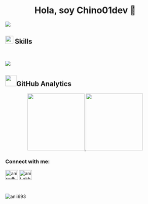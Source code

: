 <div align="center">
<h1 align="center">Hola, soy Chino01dev 👋</h1>
</div>
<img src="https://media.licdn.com/dms/image/D4E16AQFDp3Db3efvIA/profile-displaybackgroundimage-shrink_350_1400/0/1698805964045?e=1726099200&v=beta&t=TheuZDNvctJhRMFUZnTM429GLT6TuRHbtqFjEHXJIUk">

## <img src="https://media2.giphy.com/media/QssGEmpkyEOhBCb7e1/giphy.gif?cid=ecf05e47a0n3gi1bfqntqmob8g9aid1oyj2wr3ds3mg700bl&rid=giphy.gif" width ="25"><b> Skills</b>
<br>
<p align="left">
  <a href="https://skillicons.dev">
    <img src="https://skillicons.dev/icons?i=c,cs,cpp,java,spring,py,css,html,js,mysql,visualstudio,git,github,discord,postman,eclipse,vscode,linux,ai&perline=12" />
  </a>
</p>

## <img src="https://media.giphy.com/media/iY8CRBdQXODJSCERIr/giphy.gif" width="35"><b>GitHub Analytics </b>

<p align="center">
<a href="https://github.com/Chino01dev">
  <img height="180em" src="https://github-readme-stats-eight-theta.vercel.app/api?username=Chino01dev&show_icons=true&theme=algolia&include_all_commits=true&count_private=true"/>
  <img height="180em" src="https://github-readme-stats-eight-theta.vercel.app/api/top-langs/?username=Chino01dev&layout=compact&langs_count=8&theme=algolia"/>
</a>
</p>

<h3 align="left">Connect with me:</h3>
<p align="left">
<a href="www.linkedin.com/in/jhon-chino-portilla-2431a9284" target="blank"><img align="center" src="https://raw.githubusercontent.com/rahuldkjain/github-profile-readme-generator/master/src/images/icons/Social/linked-in-alt.svg" alt="anirudh-rai-072732220" height="30" width="40" /></a>
<a href="https://www.instagram.com/jchino01.gg/" target="blank"><img align="center" src="https://raw.githubusercontent.com/rahuldkjain/github-profile-readme-generator/master/src/images/icons/Social/instagram.svg" alt="anii_akhil" height="30" width="40" /></a>
</p>
<br>
<p align="left"> <img src="https://komarev.com/ghpvc/?username=Chino01dev&label=Profile%20views&color=0e75b6&style=flat" alt="anii693" /> </p>
